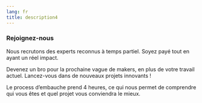 ```yaml
---
lang: fr
title: description4
---
```


### Rejoignez-nous

Nous recrutons des experts reconnus à temps partiel. Soyez payé tout en ayant un réel impact.

Devenez un bro pour la prochaine vague de makers, en plus de votre travail actuel. Lancez-vous dans de nouveaux projets innovants !

Le process d’embauche prend 4 heures, ce qui nous permet de comprendre qui vous êtes et quel projet vous conviendra le mieux.
